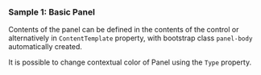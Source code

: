 ### Sample 1: Basic Panel

Contents of the panel can be defined in the contents of the control or alternatively in `ContentTemplate` property, with bootstrap class `panel-body` automatically created.

It is possible to change contextual color of Panel using the `Type` property.